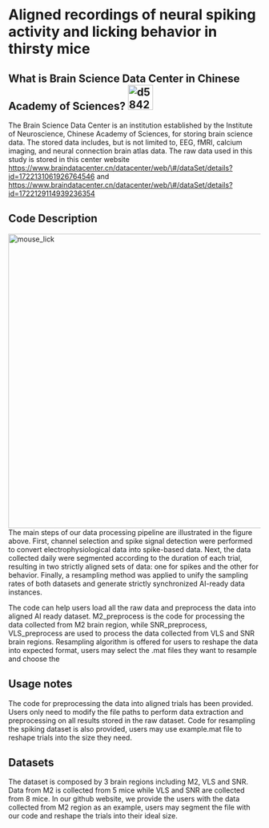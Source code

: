Aligned recordings of neural spiking activity and licking behavior in thirsty mice
===
What is Brain Science Data Center in Chinese Academy of Sciences?                                   <img width="50" height="50" alt="d58423d59f79555631dd09870c20b9cb" src="https://github.com/user-attachments/assets/d60a103f-f900-4b7b-a122-a0ec4c40727f" />
---

The Brain Science Data Center is an institution established by the Institute of Neuroscience, Chinese Academy of Sciences, for storing brain science data. The stored data includes, but is not limited to, EEG, fMRI, calcium imaging, and neural connection brain atlas data. 
The raw data used in this study is stored in this center website https://www.braindatacenter.cn/datacenter/web/\#/dataSet/details?id=1722131061926764546 and https://www.braindatacenter.cn/datacenter/web/\#/dataSet/details?id=1722129114939236354

Code Description
---
<img width="1762" height="587" alt="mouse_lick" src="https://github.com/user-attachments/assets/ab6e7aea-c019-452a-84de-2663c177faff" />
The main steps of our data processing pipeline are illustrated in the figure above. First, channel selection and spike signal detection were performed to convert electrophysiological data into spike-based data. 
Next, the data collected daily were segmented according to the duration of each trial, resulting in two strictly aligned sets of data: one for spikes and the other for behavior. Finally, a resampling method was applied to unify the sampling rates of both datasets and generate strictly synchronized AI-ready data instances.


The code can help users load all the raw data and preprocess the data into aligned AI ready dataset. M2_preprocess is the code for processing the data collected from M2 brain region, while SNR_preprocess, VLS_preprocess are used to process the data collected from VLS and SNR brain regions. Resampling algorithm is offered for users
to reshape the data into expected format, users may select the .mat files they want to resample and choose the 


Usage notes
---
The code for preprocessing the data into aligned trials has been provided. Users only need to modify the file paths to perform data extraction and preprocessing on all results stored in the raw dataset. Code for resampling the spiking dataset is also provided, users may use example.mat file to reshape trials into the size 
they need.



Datasets
---
The dataset is composed by 3 brain regions including M2, VLS and SNR. Data from M2 is collected from 5 mice while VLS and SNR are collected from 8 mice. In our github website, we provide the users with the data collected from M2 region as an example, users may segment the file with our code and reshape the trials into their ideal size.
